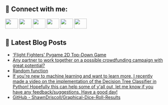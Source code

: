 ## 🔎 Connect with me:
[<img height="32" width="40" src="https://cdn.jsdelivr.net/npm/simple-icons@v5/icons/telegram.svg" />](https://t.me/bullbesh)
[<img height="32" width="40" src="https://cdn.jsdelivr.net/npm/simple-icons@v5/icons/vk.svg" />](https://vk.com/bullbesh)
[<img height="32" width="40" src="https://cdn.jsdelivr.net/npm/simple-icons@v5/icons/twitter.svg" />](https://twitter.com/bullbesh1)
[<img height="32" width="40" src="https://cdn.jsdelivr.net/npm/simple-icons@v5/icons/instagram.svg" />](https://www.instagram.com/bullbesh)
[<img height="32" width="40" src="https://cdn.jsdelivr.net/npm/simple-icons@v5/icons/reddit.svg" />](https://www.reddit.com/user/bullbesh)
[<img height="32" width="40" src="https://cdn.jsdelivr.net/npm/simple-icons@v5/icons/youtube.svg" />](https://www.youtube.com/channel/UCtfjRs6uzgq5mfm8S06WTcg)

## 📕 Latest Blog Posts
<!-- BLOG-POST-LIST:START -->
- [&#39;Flight Fighters&#39; Pygame 2D Top-Down Game](https://www.reddit.com/r/Python/comments/vshiev/flight_fighters_pygame_2d_topdown_game/)
- [Any partner to work together on a possible crowdfunding campaign with great potential?](https://www.reddit.com/r/Python/comments/vsh3pp/any_partner_to_work_together_on_a_possible/)
- [Random function](https://www.reddit.com/r/Python/comments/vsgsac/random_function/)
- [If you&#39;re new to machine learning and want to learn more, I recently made a video on the implementation of the Decision Tree Classifier in Python! Hopefully this can help some of y&#39;all out, let me know if you have any feedback/suggestions. Have a good day!](https://www.reddit.com/r/Python/comments/vsfptp/if_youre_new_to_machine_learning_and_want_to/)
- [GitHub - ShawnDriscoll/Graphical-Dice-Roll-Results](https://www.reddit.com/r/Python/comments/vsfhrx/github_shawndriscollgraphicaldicerollresults/)
<!-- BLOG-POST-LIST:END -->
